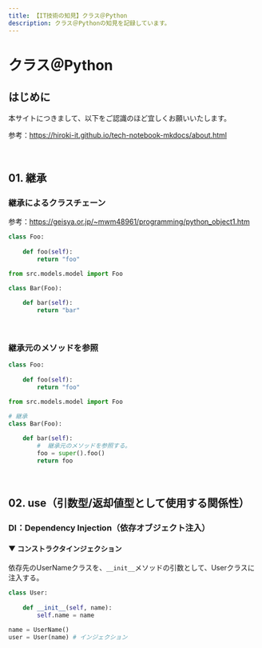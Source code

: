 ```yaml
---
title: 【IT技術の知見】クラス＠Python
description: クラス＠Pythonの知見を記録しています。
---
```


# クラス＠Python

## はじめに

本サイトにつきまして、以下をご認識のほど宜しくお願いいたします。

参考：https://hiroki-it.github.io/tech-notebook-mkdocs/about.html

<br>

## 01. 継承

### 継承によるクラスチェーン

参考：https://geisya.or.jp/~mwm48961/programming/python_object1.htm

```python
class Foo:
    
    def foo(self):
        return "foo"
```
```python
from src.models.model import Foo

class Bar(Foo):
    
    def bar(self):
        return "bar"
```

<br>

### 継承元のメソッドを参照

```python
class Foo:
    
    def foo(self):
        return "foo"
```

```python
from src.models.model import Foo

# 継承 
class Bar(Foo):
    
    def bar(self):
        #  継承元のメソッドを参照する。
        foo = super().foo()
        return foo 
```

<br>

## 02. use（引数型/返却値型として使用する関係性）

### DI：Dependency Injection（依存オブジェクト注入）

#### ▼ コンストラクタインジェクション

依存先のUserNameクラスを、`__init__`メソッドの引数として、Userクラスに注入する。

```python
class User:
    
    def __init__(self, name):
        self.name = name
```

```python
name = UserName()
user = User(name) # インジェクション
```

